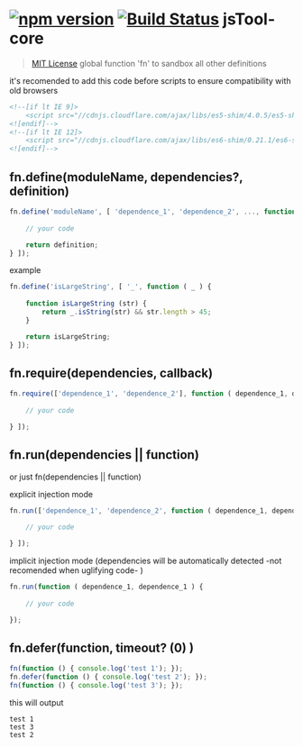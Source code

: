 [![npm version](https://badge.fury.io/js/jstool-core.svg)](http://badge.fury.io/js/jstool-core) [![Build Status](https://travis-ci.org/jstools/core.js.svg?branch=master)](https://travis-ci.org/jstools/core.js)
jsTool-core
==================================
> [MIT License](LICENSE)
> global function 'fn' to sandbox all other definitions


it's recomended to add this code before scripts to ensure compatibility with old browsers
``` html
<!--[if lt IE 9]>
    <script src="//cdnjs.cloudflare.com/ajax/libs/es5-shim/4.0.5/es5-shim.min.js"></script>
<![endif]-->
<!--[if lt IE 12]>
    <script src="//cdnjs.cloudflare.com/ajax/libs/es6-shim/0.21.1/es6-shim.min.js"></script>
<![endif]-->
```

fn.define(moduleName, dependencies?, definition)
------------------------------------------------

``` js
fn.define('moduleName', [ 'dependence_1', 'dependence_2', ..., function ( dependence_1, dependence_1, ...) {
	
	// your code

	return definition;
} ]);
```

example
``` js
fn.define('isLargeString', [ '_', function ( _ ) {
	
	function isLargeString (str) {
		return _.isString(str) && str.length > 45;
	}

	return isLargeString;
} ]);
```

fn.require(dependencies, callback)
-----------------------------------

``` js
fn.require(['dependence_1', 'dependence_2'], function ( dependence_1, dependence_1 ) {
	
	// your code

} ]);
```

fn.run(dependencies || function)
--------------------------------
or just fn(dependencies || function)

explicit injection mode
``` js
fn.run(['dependence_1', 'dependence_2', function ( dependence_1, dependence_1 ) {
	
	// your code

} ]);
```

implicit injection mode (dependencies will be automatically detected -not recomended when uglifying code- )
``` js
fn.run(function ( dependence_1, dependence_1 ) {
	
	// your code

});
```

fn.defer(function, timeout? (0) )
-----------------------------------

``` js
fn(function () { console.log('test 1'); });
fn.defer(function () { console.log('test 2'); });
fn(function () { console.log('test 3'); });
```

this will output
```
test 1
test 3
test 2
```

